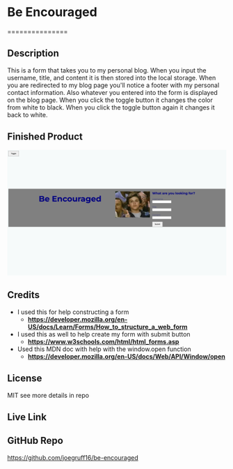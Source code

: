 # Be Encouraged
===============

## Description

This is a form that takes you to my personal blog. When you input the username, title, and content it is then stored into the local storage. When you are redirected to my blog page you'll notice a footer with my personal contact information. Also whatever you entered into the form is displayed on the blog page. When you click the toggle button it changes the color from white to black. When you click the toggle button again it changes it back to white. 

## Finished Product 

!["Be Encouraged"](./assets/images/be-encouraged-form.png "My Personal Blog")

## Credits

- I used this for help constructing a form
    - **<https://developer.mozilla.org/en-US/docs/Learn/Forms/How_to_structure_a_web_form>**
- I used this as well to help create my form with submit button
    - **<https://www.w3schools.com/html/html_forms.asp>**
- Used this MDN doc with help with the window.open function
    - **<https://developer.mozilla.org/en-US/docs/Web/API/Window/open>** 

## License

MIT see more details in repo

## Live Link

## GitHub Repo

<https://github.com/joegruff16/be-encouraged>
